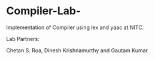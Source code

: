 Compiler-Lab-
=============


 Implementation of Compiler using lex and yaac at NITC.
 
 Lab Partners:   
 
 Chetan S. Roa, Dinesh Krishnamurthy and Gautam Kumar.

